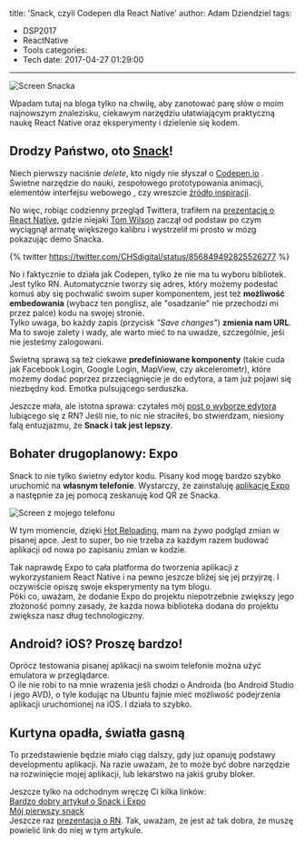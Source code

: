 title: 'Snack, czyli Codepen dla React Native'
author: Adam Dziendziel
tags:
  - DSP2017
  - ReactNative
  - Tools
categories:
  - Tech
date: 2017-04-27 01:29:00
---
![Screen Snacka](/images/snack-codepen-intro.jpg)

Wpadam tutaj na bloga tylko na chwilę, aby zanotować parę słów o  moim najnowszym znalezisku, ciekawym narzędziu ułatwiającym praktyczną naukę React Native oraz eksperymenty i dzielenie się kodem.    

## Drodzy Państwo, oto  [Snack](https://snack.expo.io/)!
Niech pierwszy naciśnie _delete_, kto nigdy nie słyszał o [Codepen.io](http://codepen.io/) . Świetne narzędzie do nauki, zespołowego prototypowania animacji, elementów interfejsu webowego , czy wreszcie [źródło inspiracji](http://codepen.io/pens/).

No więc, robiąc codzienny przegląd Twittera, trafiłem na [prezentację o React Native](https://vimeo.com/214606707), gdzie niejaki [Tom Wilson](https://twitter.com/twilson63) zaczął od podstaw po czym wyciągnął armatę większego kalibru i wystrzelił mi prosto w mózg pokazując demo Snacka.   

{% twitter https://twitter.com/CHSdigital/status/856849492825526277 %}

No i faktycznie to działa jak Codepen, tylko że nie ma tu wyboru bibliotek. Jest tylko RN. Automatycznie tworzy się adres, który możemy podesłać komuś aby się pochwalić swoim super komponentem, jest też __możliwość embedowania__ (wybacz ten ponglisz, ale "osadzanie" nie przechodzi mi przez palce) kodu na swojej stronie.   
Tylko uwaga, bo każdy zapis (przycisk _"Save changes"_) __zmienia nam URL__. Ma to swoje zalety i wady, ale warto mieć to na uwadze, szczególnie, jeśi nie jesteśmy zalogowani.

Świetną sprawą są też ciekawe __predefiniowane komponenty__ (takie cuda jak Facebook Login, Google Login, MapView, czy akcelerometr), które możemy dodać poprzez przzeciągnięcie je do edytora, a tam już pojawi się niezbędny kod. Emotka pulsującego serduszka.

Jeszcze mała, ale istotna sprawa: czytałeś mój [post o wyborze edytora](/IDEalny-edytor-dla-React-Native) lubiącego się z RN? Jeśli nie, to nic nie straciłeś, bo stwierdzam, niesiony falą entuzjazmu, że __Snack i tak jest lepszy__. 

## Bohater drugoplanowy: Expo
Snack to nie tylko świetny edytor kodu.
Pisany kod mogę bardzo szybko uruchomić na __własnym telefonie__.
Wystarczy, że zainstaluję [aplikację Expo](https://play.google.com/store/apps/details?id=host.exp.exponent) a następnie za jej pomocą zeskanuję kod QR ze Snacka. 

![Screen z mojego telefonu](/images/snack-screenshot-phone.png)

W tym momencie, dzięki [Hot Reloading](https://facebook.github.io/react-native/blog/2016/03/24/introducing-hot-reloading.html),  mam na żywo podgląd zmian w pisanej apce.  Jest to super, bo nie trzeba za każdym razem budować aplikacji od nowa po zapisaniu zmian w kodzie.

Tak naprawdę Expo to cała platforma do tworzenia aplikacji z wykorzystaniem React Native i na pewno jeszcze bliżej się jej przyjrzę. I oczywiście opiszę swoje eksperymenty na tym blogu.      
Póki co, uważam, że dodanie Expo do projektu niepotrzebnie zwiększy jego złożoność pomny zasady, że każda nowa biblioteka dodana do projektu zwiększa nasz dług technologiczny.

## Android? iOS? Proszę bardzo!
Oprócz testowania pisanej aplikacji na swoim telefonie można użyć emulatora w przeglądarce.      
O ile nie robi to na mnie wrażenia jeśli chodzi o Androida (bo Android Studio i jego AVD), o tyle kodując na Ubuntu fajnie mieć możliwość podejrzenia aplikacji uruchomionej na iOS. I działa to szybko.

## Kurtyna opadła, światła gasną
To przedstawienie będzie miało ciąg dalszy, gdy już opanuję podstawy developmentu aplikacji. Na razie uważam, że to może być dobre narzędzie na rozwinięcie mojej aplikacji, lub lekarstwo na jakiś gruby bloker.

Jeszcze tylko na odchodnym wręczę Ci kilka linków:    
[Bardzo dobry artykuł o Snack i Expo](https://blog.expo.io/sketch-a-playground-for-react-native-16b2401f44a2)    
[Mój pierwszy snack](https://snack.expo.io/r1s9gO0Ae)   
Jeszcze raz [prezentacja o RN](https://vimeo.com/214606707). Tak, uważam, że jest aż tak dobra, że muszę powielić link do niej w tym artykule.